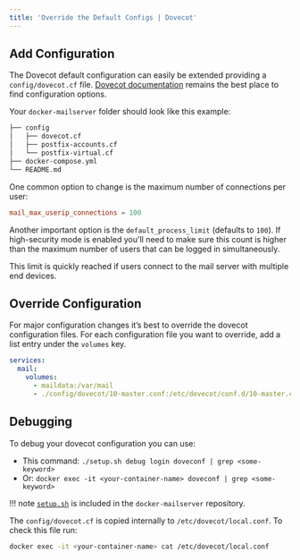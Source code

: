 ```yaml
---
title: 'Override the Default Configs | Dovecot'
---
```


## Add Configuration

The Dovecot default configuration can easily be extended providing a `config/dovecot.cf` file.
[Dovecot documentation](https://wiki.dovecot.org) remains the best place to find configuration options.

Your `docker-mailserver` folder should look like this example:

```txt
├── config
│   ├── dovecot.cf
│   ├── postfix-accounts.cf
│   └── postfix-virtual.cf
├── docker-compose.yml
└── README.md
```

One common option to change is the maximum number of connections per user:

```cf
mail_max_userip_connections = 100
```

Another important option is the `default_process_limit` (defaults to `100`). If high-security mode is enabled you'll need to make sure this count is higher than the maximum number of users that can be logged in simultaneously.

This limit is quickly reached if users connect to the mail server with multiple end devices.

## Override Configuration

For major configuration changes it’s best to override the dovecot configuration files. For each configuration file you want to override, add a list entry under the `volumes` key.

```yaml
services:
  mail:
    volumes:
      - maildata:/var/mail
      - ./config/dovecot/10-master.conf:/etc/dovecot/conf.d/10-master.conf
```

## Debugging

To debug your dovecot configuration you can use:

- This command: `./setup.sh debug login doveconf | grep <some-keyword>`
- Or: `docker exec -it <your-container-name> doveconf | grep <some-keyword>`

!!! note
    [`setup.sh`][github-file-setupsh] is included in the `docker-mailserver` repository.

The `config/dovecot.cf` is copied internally to `/etc/dovecot/local.conf`. To check this file run:

```sh
docker exec -it <your-container-name> cat /etc/dovecot/local.conf
```

[github-file-setupsh]: https://github.com/docker-mailserver/docker-mailserver/blob/master/setup.sh

